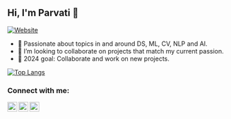 ## Hi, I'm Parvati 👋

[![Website](https://img.shields.io/badge/Goal-Focussing-green?style=flat-square)](https://google.com)

- 🔭 Passionate about topics in and around DS, ML, CV, NLP and AI.  
- 👯 I’m looking to collaborate on projects that match my current passion. 
- 🌱 2024 goal: Collaborate and work on new projects.

[![Top Langs](https://github-readme-stats.vercel.app/api/top-langs/?username=parvatijay2901&theme=vue&hide_border=true)](https://github.com/parvatijay2901/github-readme-stats)

### Connect with me:
[<img align="left" alt="codeSTACKr | LinkedIn" width="22px" src="https://cdn.jsdelivr.net/npm/simple-icons@v3/icons/linkedin.svg" />](https://www.linkedin.com/in/parvati-jayakumar/)
[<img align="left" alt="codeSTACKr | Medium" width="22px" src="https://cdn.jsdelivr.net/npm/simple-icons@v3/icons/medium.svg" />](https://parvatijay2901medium.com/)
[<img align="left" alt="codeSTACKr | Gmail" width="22px" src="https://cdn.jsdelivr.net/npm/simple-icons@v3/icons/gmail.svg" />](parvati.jayakumar.29@gmail.com)
<br />
